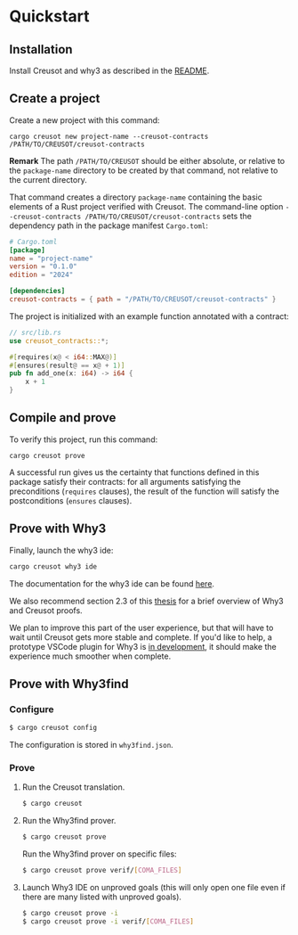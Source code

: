 # Quickstart

## Installation

Install Creusot and why3 as described in the [README](https://github.com/creusot-rs/creusot).

## Create a project

Create a new project with this command:

```
cargo creusot new project-name --creusot-contracts /PATH/TO/CREUSOT/creusot-contracts
```

**Remark** The path `/PATH/TO/CREUSOT` should be either absolute, or relative to the `package-name` directory to be created by that command,
not relative to the current directory.

That command creates a directory `package-name` containing the basic elements of a Rust project verified with Creusot.
The command-line option `--creusot-contracts /PATH/TO/CREUSOT/creusot-contracts` sets the dependency path in the package manifest `Cargo.toml`:

```toml
# Cargo.toml
[package]
name = "project-name"
version = "0.1.0"
edition = "2024"

[dependencies]
creusot-contracts = { path = "/PATH/TO/CREUSOT/creusot-contracts" }
```

The project is initialized with an example function annotated with a contract:

```rust
// src/lib.rs
use creusot_contracts::*;

#[requires(x@ < i64::MAX@)]
#[ensures(result@ == x@ + 1)]
pub fn add_one(x: i64) -> i64 {
    x + 1
}
```

## Compile and prove

To verify this project, run this command:

```
cargo creusot prove
```

A successful run gives us the certainty that functions defined in this package satisfy their contracts:
for all arguments satisfying the preconditions (`requires` clauses), the result of the function will
satisfy the postconditions (`ensures` clauses).

## Prove with Why3

Finally, launch the why3 ide:

```sh
cargo creusot why3 ide
```

The documentation for the why3 ide can be found [here](https://www.why3.org/doc/starting.html#getting-started-with-the-gui).

We also recommend section 2.3 of this [thesis](https://sarsko.github.io/_pages/SarekSkot%C3%A5m_thesis.pdf) for a brief overview of Why3 and Creusot proofs.

We plan to improve this part of the user experience, but that will have to wait until Creusot gets more stable and complete.
If you'd like to help, a prototype VSCode plugin for Why3 is [in development](https://github.com/xldenis/whycode), it should make the experience much smoother when complete.

## Prove with Why3find

### Configure

```sh
$ cargo creusot config
```

The configuration is stored in `why3find.json`.

### Prove

1. Run the Creusot translation.

    ```sh
    $ cargo creusot
    ```

2. Run the Why3find prover.

    ```sh
    $ cargo creusot prove
    ```

    Run the Why3find prover on specific files:

    ```sh
    $ cargo creusot prove verif/[COMA_FILES]
    ```

3. Launch Why3 IDE on unproved goals (this will only open one file even if there are many listed with unproved goals).

    ```sh
    $ cargo creusot prove -i
    $ cargo creusot prove -i verif/[COMA_FILES]
    ```
